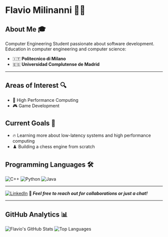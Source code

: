 # Flavio Milinanni 👨‍💻
## About Me 🎓
Computer Engineering Student passionate about software development. <br>
Education in computer engineering and computer science:
- 🇮🇹 **Politecnico di Milano**
- 🇪🇸 **Universidad Complutense de Madrid**
---

## Areas of Interest 🔍
- 🚀 High Performance Computing
- 🎮 Game Development

## Current Goals 🎯
- 🔥 Learning more about low-latency systems and high performance computing
- ♟️ Building a chess engine from scratch


## Programming Languages 🛠️
![C++](https://img.shields.io/badge/C%2B%2B-00599C?style=for-the-badge&logo=c%2B%2B&logoColor=white)
![Python](https://img.shields.io/badge/Python-3776AB?style=for-the-badge&logo=python&logoColor=white)
![Java](https://img.shields.io/badge/Java-ED8B00?style=for-the-badge&logo=openjdk&logoColor=white)

---
[![LinkedIn](https://img.shields.io/badge/LinkedIn-0077B5?style=for-the-badge&logo=linkedin&logoColor=white)](https://linkedin.com/in/flaviomilinanni)
**💬 *Feel free to reach out for collaborations or just a chat!***

---

## GitHub Analytics 📊
![Flavio's GitHub Stats](https://github-readme-stats.vercel.app/api?username=FlavioMili&show_icons=true&theme=radical&count_private=true)
![Top Languages](https://github-readme-stats.vercel.app/api/top-langs/?username=FlavioMili&layout=compact&theme=radical)
